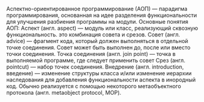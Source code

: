 Аспектно-ориентированное программирование (АОП) — парадигма программирования, основанная на идее разделения функциональности для улучшения разбиения программы на модули. 
Основные понятия АОП:
Аспект (англ. aspect) — модуль или класс, реализующий сквозную функциональность. это комбинация совета и срезов.
Совет (англ. advice) — фрагмент кода, который должен выполняться в отдельной точке соединения. Совет может быть выполнен до, после или вместо точки соединения.
Точка соединения (англ. join point) — точка в выполняемой программе, где следует применить совет
Срез (англ. pointcut) — набор точек соединения. 
Внедрение (англ. introduction, введение) — изменение структуры класса и/или изменение иерархии наследования для добавления функциональности аспекта в инородный код. Обычно реализуется с помощью некоторого метаобъектного протокола (англ. metaobject protocol, MOP).

